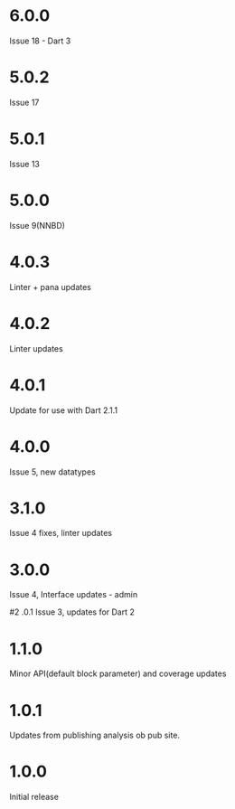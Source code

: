 # 6.0.0
Issue 18 - Dart 3

# 5.0.2
Issue 17

# 5.0.1
Issue 13

# 5.0.0
Issue 9(NNBD)

# 4.0.3
Linter + pana updates

# 4.0.2
Linter updates

# 4.0.1
Update for use with Dart 2.1.1

# 4.0.0
Issue 5, new datatypes

# 3.1.0
Issue 4 fixes, linter updates

# 3.0.0
Issue 4, Interface updates - admin

#2 .0.1
Issue 3, updates for Dart 2

# 1.1.0
Minor API(default block parameter) and coverage updates

# 1.0.1
Updates from publishing analysis ob pub site.

# 1.0.0
Initial release
